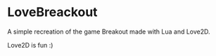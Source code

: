 # LoveBreackout

A simple recreation of the game Breakout made with Lua and Love2D.


Love2D is fun :)
